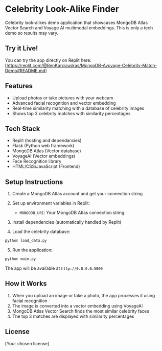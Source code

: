 
# Celebrity Look-Alike Finder

Celebrity look-alikes demo application that showcases MongoDB Atlas Vector Search and Voyage AI multimodal embeddings. This is only a tech demo so results may vary. 

## Try it Live!

You can try the app directly on Replit here:
[https://replit.com/@BenKarciauskas/MongoDB-Avoyage-Celebrity-Match-Demo#README.md]

## Features

- Upload photos or take pictures with your webcam
- Advanced facial recognition and vector embedding
- Real-time similarity matching with a database of celebrity images
- Shows top 3 celebrity matches with similarity percentages

## Tech Stack

- Replit (hosting and dependancies)
- Flask (Python web framework)
- MongoDB Atlas (Vector database)
- VoyageAI (Vector embeddings)
- Face Recognition library
- HTML/CSS/JavaScript (Frontend)

## Setup Instructions

1. Create a MongoDB Atlas account and get your connection string
2. Set up environment variables in Replit:
   - `MONGODB_URI`: Your MongoDB Atlas connection string

3. Install dependencies (automatically handled by Replit)

4. Load the celebrity database:
```bash
python load_data.py
```

5. Run the application:
```bash
python main.py
```

The app will be available at `http://0.0.0.0:5000`

## How it Works

1. When you upload an image or take a photo, the app processes it using facial recognition
2. The image is converted into a vector embedding using VoyageAI
3. MongoDB Atlas Vector Search finds the most similar celebrity faces
4. The top 3 matches are displayed with similarity percentages

## License

[Your chosen license]
